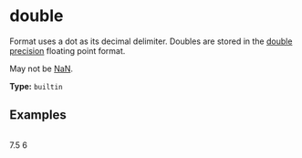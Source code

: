 # double

Format uses a dot as its decimal delimiter. Doubles are stored in the [double precision](http://en.wikipedia.org/wiki/Double-precision_floating-point_format) floating point format.

May not be [NaN](https://en.wikipedia.org/wiki/NaN).

**Type:** `builtin`

## Examples

```
```
7.5
6
```
```

